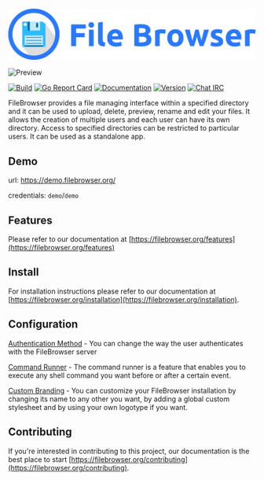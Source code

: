 <p align="center">
  <img src="https://raw.githubusercontent.com/filebrowser/logo/master/banner.png" width="550"/>
</p>

![Preview](https://user-images.githubusercontent.com/5447088/50716739-ebd26700-107a-11e9-9817-14230c53efd2.gif)

[![Build](https://github.com/filebrowser/filebrowser/actions/workflows/main.yaml/badge.svg)](https://github.com/filebrowser/filebrowser/actions/workflows/main.yaml)
[![Go Report Card](https://goreportcard.com/badge/github.com/filebrowser/filebrowser?style=flat-square)](https://goreportcard.com/report/github.com/filebrowser/filebrowser)
[![Documentation](https://img.shields.io/badge/godoc-reference-blue.svg?style=flat-square)](http://godoc.org/github.com/filebrowser/filebrowser)
[![Version](https://img.shields.io/github/release/filebrowser/filebrowser.svg?style=flat-square)](https://github.com/filebrowser/filebrowser/releases/latest)
[![Chat IRC](https://img.shields.io/badge/freenode-%23filebrowser-blue.svg?style=flat-square)](http://webchat.freenode.net/?channels=%23filebrowser)

FileBrowser provides a file managing interface within a specified directory and it can be used to upload, delete, preview, rename and edit your files. It allows the creation of multiple users and each user can have its own directory. Access to specified directories can be restricted to particular users. It can be used as a standalone app.

## Demo

url: https://demo.filebrowser.org/

credentials: `demo`/`demo`

## Features

Please refer to our documentation at [https://filebrowser.org/features](https://filebrowser.org/features)

## Install

For installation instructions please refer to our documentation at [https://filebrowser.org/installation](https://filebrowser.org/installation).

## Configuration

[Authentication Method](https://filebrowser.org/configuration/authentication-method) - You can change the way the user authenticates with the FileBrowser server

[Command Runner](https://filebrowser.org/configuration/command-runner) - The command runner is a feature that enables you to execute any shell command you want before or after a certain event.

[Custom Branding](https://filebrowser.org/configuration/custom-branding) - You can customize your FileBrowser installation by changing its name to any other you want, by adding a global custom stylesheet and by using your own logotype if you want.

## Contributing

If you're interested in contributing to this project, our documentation is the best place to start [https://filebrowser.org/contributing](https://filebrowser.org/contributing).
